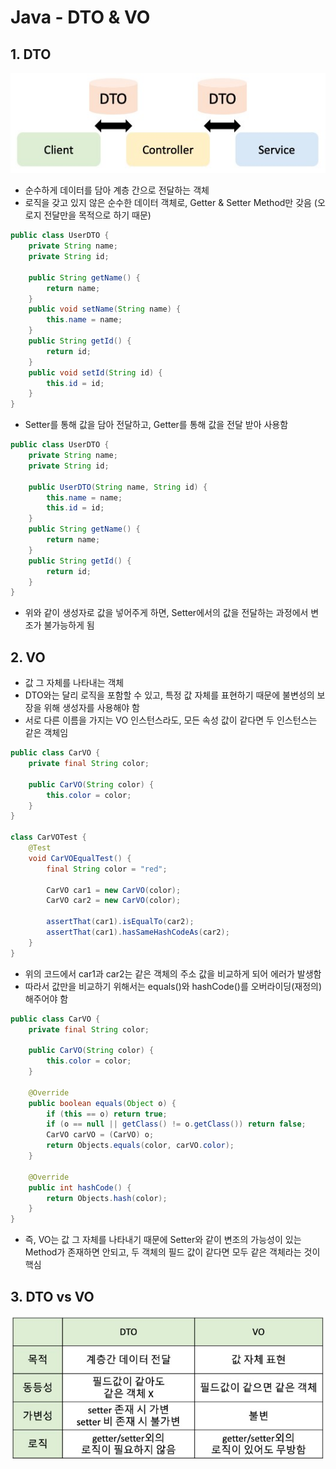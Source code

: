 # Java - DTO & VO

## 1. DTO

<p align="center"><img src="../imagespace/dto.jpg"></p>

- 순수하게 데이터를 담아 계층 간으로 전달하는 객체
- 로직을 갖고 있지 않은 순수한 데이터 객체로, Getter & Setter Method만 갖음 (오로지 전달만을 목적으로 하기 때문)

```java
public class UserDTO {
    private String name;
    private String id;

    public String getName() {
        return name;
    }
    public void setName(String name) {
        this.name = name;
    }
    public String getId() {
        return id;
    }
    public void setId(String id) {
        this.id = id;
    }
}
```

- Setter를 통해 값을 담아 전달하고, Getter를 통해 값을 전달 받아 사용함

```java
public class UserDTO {
    private String name;
    private String id;

    public UserDTO(String name, String id) {
        this.name = name;
        this.id = id;
    }
    public String getName() {
        return name;
    }
    public String getId() {
        return id;
    }
}
```

- 위와 같이 생성자로 값을 넣어주게 하면, Setter에서의 값을 전달하는 과정에서 변조가 불가능하게 됨

## 2. VO

- 값 그 자체를 나타내는 객체
- DTO와는 달리 로직을 포함할 수 있고, 특정 값 자체를 표현하기 때문에 불변성의 보장을 위해 생성자를 사용해야 함
- 서로 다른 이름을 가지는 VO 인스턴스라도, 모든 속성 값이 같다면 두 인스턴스는 같은 객체임

```java
public class CarVO {
    private final String color;

    public CarVO(String color) {
        this.color = color;
    }
}

class CarVOTest {
    @Test
    void CarVOEqualTest() {
        final String color = "red";

        CarVO car1 = new CarVO(color);
        CarVO car2 = new CarVO(color);

        assertThat(car1).isEqualTo(car2);
        assertThat(car1).hasSameHashCodeAs(car2);
    }
}
```

- 위의 코드에서 car1과 car2는 같은 객체의 주소 값을 비교하게 되어 에러가 발생함
- 따라서 값만을 비교하기 위해서는 equals()와 hashCode()를 오버라이딩(재정의) 해주어야 함

```java
public class CarVO {
    private final String color;

    public CarVO(String color) {
        this.color = color;
    }

    @Override
    public boolean equals(Object o) {
        if (this == o) return true;
        if (o == null || getClass() != o.getClass()) return false;
        CarVO carVO = (CarVO) o;
        return Objects.equals(color, carVO.color);
    }

    @Override
    public int hashCode() {
        return Objects.hash(color);
    }
}
```

- 즉, VO는 값 그 자체를 나타내기 때문에 Setter와 같이 변조의 가능성이 있는 Method가 존재하면 안되고, 두 객체의 필드 값이 같다면 모두 같은 객체라는 것이 핵심

## 3. DTO vs VO

<p align="center"><img src="../imagespace/dtoandvo.jpg"></p>